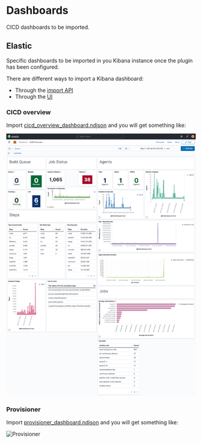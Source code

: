 # Dashboards

CICD dashboards to be imported.

## Elastic

Specific dashboards to be imported in you Kibana instance once the plugin has been configured.

There are different ways to import a Kibana dashboard:

* Through the [import API](https://www.elastic.co/guide/en/kibana/current/dashboard-import-api.html)
* Through the [UI](https://www.elastic.co/guide/en/kibana/7.12/managing-saved-objects.html#managing-saved-objects-export-objects)

### CICD overview

Import [cicd_overview_dashboard.ndjson](./dashboards/elastic/cicd_overview_dashboard.ndjson) and you will get something like:

![CICD overview](./images/cicd_overview_dashboard.png)

### Provisioner

Import [provisioner_dashboard.ndjson](./dashboards/elastic/provisioner_dashboard.ndjson) and you will get something like:

![Provisioner](./provisioner_dashboard.png)

